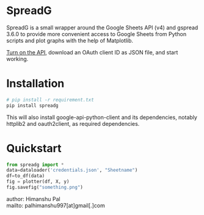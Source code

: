 # SpreadG
 SpreadG is a small wrapper around the Google Sheets API (v4) and gspread 3.6.0 to provide more convenient access to Google Sheets from Python scripts and plot graphs with the help of Matplotlib.

<a href='https://developers.google.com/sheets/api/quickstart/python#step_1_turn_on_the_api_name'>Turn on the API</a>, download an OAuth client ID as JSON file, and start working.

# Installation
```bash
# pip install -r requirement.txt
pip install spreadg
```
This will also install google-api-python-client and its dependencies, notably httplib2 and oauth2client, as required dependencies.

# Quickstart
```python
from spreadg import *
data=dataloader('credentials.json', "Sheetname")
df=to_df(data)
fig = plotter(df, X, y)
fig.savefig("something.png")
```

author: Himanshu Pal<br>
mailto: palhimanshu997[at]gmail[.]com